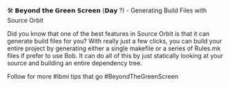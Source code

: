 🛠️ 𝗕𝗲𝘆𝗼𝗻𝗱 𝘁𝗵𝗲 𝗚𝗿𝗲𝗲𝗻 𝗦𝗰𝗿𝗲𝗲𝗻 (𝗗𝗮𝘆 ?) - Generating Build Files with Source Orbit

Did you know that one of the best features in Source Orbit is that it can generate build files for you? With really just a few clicks, you can build your entire project by generating either a single makefile or a series of Rules.mk files if prefer to use Bob. It can do all of this by just statically looking at your source and building an entire dependency tree.

Follow for more #ibmi tips that go #BeyondTheGreenScreen